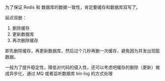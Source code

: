 
为了保证 Redis 和 数据库的数据一致性，肯定要缓存和数据库双写了。

延迟双删：
1. 删除缓存
2. 更新数据库
3. 再次删除缓存

即先删除缓存，再更新数据库，然后过个几秒再删一次缓存，避免因为并发出现脏数据。

一般为了提升稳定性，降低对代码的侵入性，还可以考虑吧缓存的删除（更新）做成异步化，通过 MQ 或者监听数据库 bin log 的方式处理